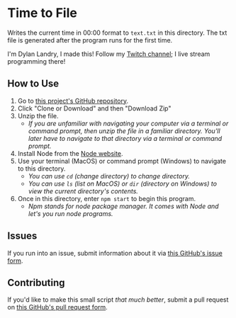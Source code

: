 # Time to File
Writes the current time in 00:00 format to `text.txt` in this directory. The txt file is generated after the program runs for the first time.

I'm Dylan Landry, I made this! Follow my [Twitch channel](https://www.twitch.tv/dylan_landry); I live stream programming there!

## How to Use
1. Go to [this project's GitHub repository](https://github.com/dyllandry/time-to-file).
1. Click "Clone or Download" and then "Download Zip"
1. Unzip the file.
   - *If you are unfamiliar with navigating your computer via a terminal or command prompt, then unzip the file in a familiar directory. You'll later have to navigate to that directory via a terminal or command prompt.*
1. Install Node from the [Node website](https://nodejs.org/en/).
1. Use your terminal (MacOS) or command prompt (Windows) to navigate to this directory.
    - *You can use `cd` (change directory) to change directory.*
    - *You can use `ls` (list on MacOS) or `dir` (directory on Windows) to view the current directory's contents.*
1. Once in this directory, enter `npm start` to begin this program.
    - *Npm stands for node package manager. It comes with Node and let's you run node programs.*

## Issues
If you run into an issue, submit information about it via [this GitHub's issue form](https://github.com/dyllandry/time-to-file/issues/new).

## Contributing
If you'd like to make this small script *that much better*, submit a pull request on [this GitHub's pull request form](https://github.com/dyllandry/time-to-file/compare).

